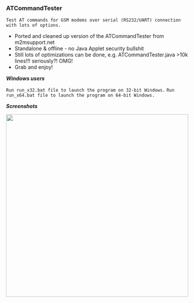 ### ATCommandTester

`Test AT commands for GSM modems over serial (RS232/UART) connection with lots of options.`

* Ported and cleaned up version of the ATCommandTester from m2msupport.net
* Standalone & offline - no Java Applet security bullshit
* Still lots of optimizations can be done, e.g. ATCommandTester.java >10k lines!!! seriously?! OMG!
* Grab and enjoy!

***Windows users***

`Run run_x32.bat file to launch the program on 32-bit Windows.`
`Run run_x64.bat file to launch the program on 64-bit Windows.`

***Screenshots***

<img src="img/screen1.png" width="500">
